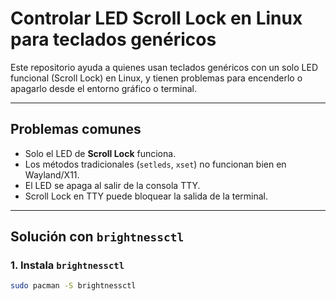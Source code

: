 # Controlar LED Scroll Lock en Linux para teclados genéricos

Este repositorio ayuda a quienes usan teclados genéricos con un solo LED funcional (Scroll Lock) en Linux, y tienen problemas para encenderlo o apagarlo desde el entorno gráfico o terminal.

---

## Problemas comunes

- Solo el LED de **Scroll Lock** funciona.
- Los métodos tradicionales (`setleds`, `xset`) no funcionan bien en Wayland/X11.
- El LED se apaga al salir de la consola TTY.
- Scroll Lock en TTY puede bloquear la salida de la terminal.

---

## Solución con `brightnessctl`

### 1. Instala `brightnessctl`

```bash
sudo pacman -S brightnessctl
